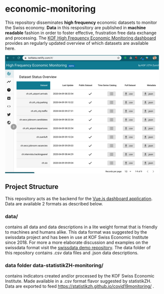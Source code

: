 # economic-monitoring

This repository disseminates **high frequency** economic datasets to monitor the Swiss economy.
**Data** in this respository are published in **machine readable** fashion in order to foster effective, frustration free data exchange and processing. The [KOF High Frequency Economic Monitoring dashboard](https://kofdata.netlify.com/#/) provides an regularly updated overview of which datasets are available here. 

![HFD Dashboard](dashboard.png)


## Project Structure 

This repository acts as the backend for the [Vue.js dashboard application](https://github.com/KOF-ch/hfd-dashboard). 
Data are available 2 formats as described below.

### data/

contains all data and data descriptions in a lite weight format that is friendly to machines and humans alike. This data format was suggested by the swissdata project and has been in use at KOF Swiss Economic Institute since 2018. For more a more elaborate discussion and examples on the swissdata format visit the [swissdata demo repository](https://github.com/swissdata/demo). The data folder of this repository contains .csv data files and .json data descriptions.

### data folder data-statistikZH-monitoring/ 

contains indicators created and/or processed by the KOF Swiss Economic Institute. Made available in a .csv format flavor suggested by statistikZH. Data are exported to feed https://statistikzh.github.io/covid19monitoring/ .

